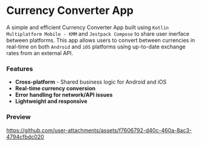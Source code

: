 # Currency Converter App

A simple and efficient Currency Converter App built using `Kotlin Multiplatform Mobile - KMM` and `Jestpack Compose` to share user inerface between platforms. This app allows users to convert between currencies in real-time on both `Android` and `iOS` platforms using up-to-date exchange rates from an external API.

### Features
- **Cross-platform** - Shared business logic for Android and iOS
- **Real-time currency conversion**
- **Error handling for network/API issues**
- **Lightweight and responsive**

### Preview
https://github.com/user-attachments/assets/f7606792-d40c-460a-8ac3-4794cfbdc020
